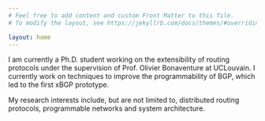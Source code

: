 ```yaml
---
# Feel free to add content and custom Front Matter to this file.
# To modify the layout, see https://jekyllrb.com/docs/themes/#overriding-theme-defaults

layout: home
---
```


I am currently a Ph.D. student working on the extensibility of routing protocols
under the supervision of Prof. Olivier Bonaventure at UCLouvain. I currently work
on techniques to improve the programmability of BGP, which led to the first xBGP prototype.

My research interests include, but are not limited to, distributed routing protocols,
programmable networks and system architecture.
